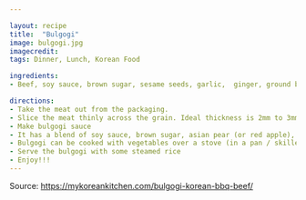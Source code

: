 ```yaml
---

layout: recipe
title:  "Bulgogi"
image: bulgogi.jpg
imagecredit: 
tags: Dinner, Lunch, Korean Food

ingredients:
- Beef, soy sauce, brown sugar, sesame seeds, garlic,  ginger, ground black pepper and sesame oil

directions:
- Take the meat out from the packaging.
- Slice the meat thinly across the grain. Ideal thickness is 2mm to 3mm (1/8 inch). Now the meat is ready to be marinated with bulgogi sauce!
- Make bulgogi sauce
- It has a blend of soy sauce, brown sugar, asian pear (or red apple), garlic, ginger, ground black pepper and sesame oil. This gives a slightly salty, mildly sweet and nutty savory flavor.
- Bulgogi can be cooked with vegetables over a stove (in a pan / skillet) or it can be cooked on a bbq grill without any vegetables. 
- Serve the bulgogi with some steamed rice
- Enjoy!!!
---
```



Source: https://mykoreankitchen.com/bulgogi-korean-bbq-beef/